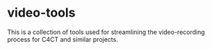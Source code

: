 # video-tools

This is a collection of tools used for streamlining the video-recording process for C4CT and similar projects.
